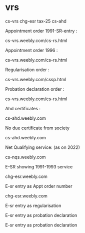 # vrs
cs-vrs
chg-esr
tax-25
cs-ahd

Appointment order 1991-SR-entry :

cs-vrs.weebly.com/cs-rs.html

Appointment order 1996 :

cs-vrs.weebly.com/cs-rs.html

Regularisation order :

cs-vrs.weebly.com/cssp.html

Probation declaration order :

cs-vrs.weebly.com/cs-rs.html

Ahd certificates :

cs-ahd.weebly.com

No due certificate from society 

cs-ahd.weebly.com

Net Qualifying service: (as on 2022)

cs-nqs.weebly.com


E-SR showing 1991-1993 service 

chg-esr.weebly.com

E-sr entry as Appt order number

chg-esr.weebly.com



E-sr entry as regularisation 



E-sr entry as probation declaration 




E-sr entry as probation declaration 

